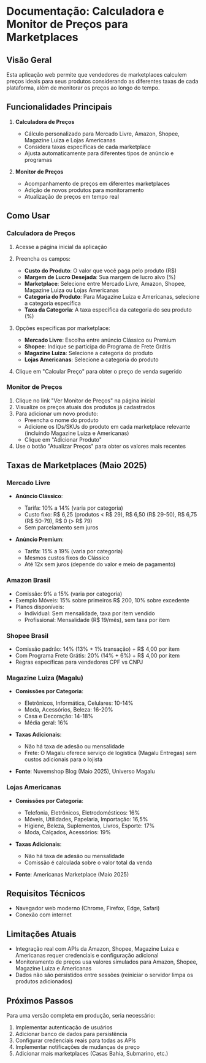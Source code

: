 # Documentação: Calculadora e Monitor de Preços para Marketplaces

## Visão Geral

Esta aplicação web permite que vendedores de marketplaces calculem preços ideais para seus produtos considerando as diferentes taxas de cada plataforma, além de monitorar os preços ao longo do tempo.

## Funcionalidades Principais

1. **Calculadora de Preços**
   - Cálculo personalizado para Mercado Livre, Amazon, Shopee, Magazine Luiza e Lojas Americanas
   - Considera taxas específicas de cada marketplace
   - Ajusta automaticamente para diferentes tipos de anúncio e programas

2. **Monitor de Preços**
   - Acompanhamento de preços em diferentes marketplaces
   - Adição de novos produtos para monitoramento
   - Atualização de preços em tempo real

## Como Usar

### Calculadora de Preços

1. Acesse a página inicial da aplicação
2. Preencha os campos:
   - **Custo do Produto**: O valor que você paga pelo produto (R$)
   - **Margem de Lucro Desejada**: Sua margem de lucro alvo (%)
   - **Marketplace**: Selecione entre Mercado Livre, Amazon, Shopee, Magazine Luiza ou Lojas Americanas
   - **Categoria do Produto**: Para Magazine Luiza e Americanas, selecione a categoria específica
   - **Taxa da Categoria**: A taxa específica da categoria do seu produto (%)
   
3. Opções específicas por marketplace:
   - **Mercado Livre**: Escolha entre anúncio Clássico ou Premium
   - **Shopee**: Indique se participa do Programa de Frete Grátis
   - **Magazine Luiza**: Selecione a categoria do produto
   - **Lojas Americanas**: Selecione a categoria do produto

4. Clique em "Calcular Preço" para obter o preço de venda sugerido

### Monitor de Preços

1. Clique no link "Ver Monitor de Preços" na página inicial
2. Visualize os preços atuais dos produtos já cadastrados
3. Para adicionar um novo produto:
   - Preencha o nome do produto
   - Adicione os IDs/SKUs do produto em cada marketplace relevante (incluindo Magazine Luiza e Americanas)
   - Clique em "Adicionar Produto"
4. Use o botão "Atualizar Preços" para obter os valores mais recentes

## Taxas de Marketplaces (Maio 2025)

### Mercado Livre

- **Anúncio Clássico**:
  - Tarifa: 10% a 14% (varia por categoria)
  - Custo fixo: R$ 6,25 (produtos < R$ 29), R$ 6,50 (R$ 29-50), R$ 6,75 (R$ 50-79), R$ 0 (> R$ 79)
  - Sem parcelamento sem juros

- **Anúncio Premium**:
  - Tarifa: 15% a 19% (varia por categoria)
  - Mesmos custos fixos do Clássico
  - Até 12x sem juros (depende do valor e meio de pagamento)

### Amazon Brasil

- Comissão: 9% a 15% (varia por categoria)
- Exemplo Móveis: 15% sobre primeiros R$ 200, 10% sobre excedente
- Planos disponíveis:
  - Individual: Sem mensalidade, taxa por item vendido
  - Profissional: Mensalidade (R$ 19/mês), sem taxa por item

### Shopee Brasil

- Comissão padrão: 14% (13% + 1% transação) + R$ 4,00 por item
- Com Programa Frete Grátis: 20% (14% + 6%) + R$ 4,00 por item
- Regras específicas para vendedores CPF vs CNPJ

### Magazine Luiza (Magalu)

- **Comissões por Categoria**:
  - Eletrônicos, Informática, Celulares: 10-14%
  - Moda, Acessórios, Beleza: 16-20%
  - Casa e Decoração: 14-18%
  - Média geral: 16%

- **Taxas Adicionais**:
  - Não há taxa de adesão ou mensalidade
  - Frete: O Magalu oferece serviço de logística (Magalu Entregas) sem custos adicionais para o lojista

- **Fonte**: Nuvemshop Blog (Maio 2025), Universo Magalu

### Lojas Americanas

- **Comissões por Categoria**:
  - Telefonia, Eletrônicos, Eletrodomésticos: 16%
  - Móveis, Utilidades, Papelaria, Importação: 16,5%
  - Higiene, Beleza, Suplementos, Livros, Esporte: 17%
  - Moda, Calçados, Acessórios: 19%

- **Taxas Adicionais**:
  - Não há taxa de adesão ou mensalidade
  - Comissão é calculada sobre o valor total da venda

- **Fonte**: Americanas Marketplace (Maio 2025)

## Requisitos Técnicos

- Navegador web moderno (Chrome, Firefox, Edge, Safari)
- Conexão com internet

## Limitações Atuais

- Integração real com APIs da Amazon, Shopee, Magazine Luiza e Americanas requer credenciais e configuração adicional
- Monitoramento de preços usa valores simulados para Amazon, Shopee, Magazine Luiza e Americanas
- Dados não são persistidos entre sessões (reiniciar o servidor limpa os produtos adicionados)

## Próximos Passos

Para uma versão completa em produção, seria necessário:

1. Implementar autenticação de usuários
2. Adicionar banco de dados para persistência
3. Configurar credenciais reais para todas as APIs
4. Implementar notificações de mudanças de preço
5. Adicionar mais marketplaces (Casas Bahia, Submarino, etc.)
